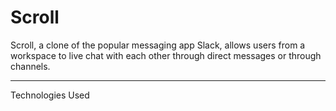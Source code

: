 # Scroll

Scroll, a clone of the popular messaging app Slack, allows users from a workspace to live chat with each other through direct messages or through channels. 

<hr/>

Technologies Used


